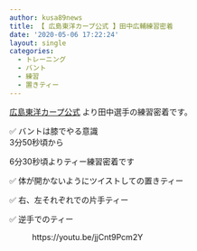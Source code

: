 ```yaml
---
author: kusa89news
title: 【 広島東洋カープ公式 】田中広輔練習密着
date: '2020-05-06 17:22:24'
layout: single
categories:
  - トレーニング
  - バント
  - 練習
  - 置きティー
---
```


[広島東洋カープ公式](https://www.youtube.com/channel/UC0VGvOEN22JcprH7pZrCwiw) より田中選手の練習密着です。

✅ バントは膝でやる意識  
3分50秒頃から

6分30秒頃よりティー練習密着です

✅ 体が開かないようにツイストしての置きティー

✅ 右、左それぞれでの片手ティー

✅ 逆手でのティー

<figure class="wp-block-embed-youtube wp-block-embed is-type-video is-provider-youtube wp-embed-aspect-16-9 wp-has-aspect-ratio">

<div class="wp-block-embed__wrapper">https://youtu.be/jjCnt9Pcm2Y</div>

</figure>